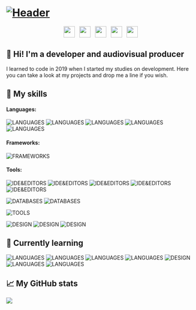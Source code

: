 # [![Header](https://github.com/pablohs1986/pablohs1986/blob/master/phGifGitWhite.gif "Header")](https://pabloherrero.me/)
<p align='center'>
<a href="https://pabloherrero.me/"><img height="30" src="https://github.com/pablohs1986/pablohs1986/blob/master/link.png"></a>&nbsp;&nbsp;
<a href="https://dev.to/pablohs1986"><img height="30" src="https://github.com/pablohs1986/pablohs1986/blob/master/dev.png"></a>&nbsp;&nbsp;
<a href="https://stackoverflow.com/story/pabloherrero"><img height="30" src="https://github.com/pablohs1986/pablohs1986/blob/master/stackoverflow.png"></a>&nbsp;&nbsp;
<a href="https://twitter.com/pablohs1986/"><img height="30" src="https://github.com/pablohs1986/pablohs1986/blob/master/twitter.png"></a>&nbsp;&nbsp;
<a href="https://www.linkedin.com/in/pabloherrero1986/"><img height="30" src="https://github.com/pablohs1986/pablohs1986/blob/master/linkedin.png"></a>
</p>

## 👋 Hi! I'm a developer and audiovisual producer

 I learned to code in 2019 when I started my studies on development. Here you can take a look at my projects and drop me a line if you wish.

## 🧰 My skills
#### Languages:
![LANGUAGES](https://img.shields.io/badge/Java-brightgreen?style=for-the-badge&logo=Java)
![LANGUAGES](https://img.shields.io/badge/SQL-brightgreen?style=for-the-badge&logo=SQL)
![LANGUAGES](https://img.shields.io/badge/XML-brightgreen?style=for-the-badge&logo=XML)
![LANGUAGES](https://img.shields.io/badge/HTML5-brightgreen?style=for-the-badge&logo=HTML5)
![LANGUAGES](https://img.shields.io/badge/CSS3-brightgreen?style=for-the-badge&logo=CSS3)

#### Frameworks:
![FRAMEWORKS](https://img.shields.io/badge/Bootstrap4-purple?style=for-the-badge&logo=Bootstrap)

#### Tools:
![IDE&EDITORS](https://img.shields.io/badge/IntelliJ_Idea-blue?style=for-the-badge&logo=IntelliJ-IDEA)
![IDE&EDITORS](https://img.shields.io/badge/PyCharm-blue?style=for-the-badge&logo=PyCharm)
![IDE&EDITORS](https://img.shields.io/badge/NetBeans-blue?style=for-the-badge&logo=Apache-NetBeans-IDE)
![IDE&EDITORS](https://img.shields.io/badge/Android_Studio-blue?style=for-the-badge&logo=Android-Studio)
![IDE&EDITORS](https://img.shields.io/badge/VSCode-blue?style=for-the-badge&logo=Visual-Studio-Code)

![DATABASES](https://img.shields.io/badge/SQL_Developer-blue?style=for-the-badge&logo=Oracle)
![DATABASES](https://img.shields.io/badge/MySQL-blue?style=for-the-badge&logo=MySQL)

![TOOLS](https://img.shields.io/badge/Git-blue?style=for-the-badge&logo=Git)

![DESIGN](https://img.shields.io/badge/Figma-blue?style=for-the-badge&logo=Figma)
![DESIGN](https://img.shields.io/badge/Canva-blue?style=for-the-badge&logo=Canva)
![DESIGN](https://img.shields.io/badge/GIMP2-blue?style=for-the-badge&logo=GIMP)


## 📖 Currently learning
![LANGUAGES](https://img.shields.io/badge/JDBC-red?style=for-the-badge&logo=Java) 
![LANGUAGES](https://img.shields.io/badge/Swing-red?style=for-the-badge&logo=Java) 
![LANGUAGES](https://img.shields.io/badge/JavaScript-red?style=for-the-badge&logo=JavaScript) 
![LANGUAGES](https://img.shields.io/badge/TypeScript-red?style=for-the-badge&logo=TypeScript) 
![DESIGN](https://img.shields.io/badge/Angular-red?style=for-the-badge&logo=Angular) 
![LANGUAGES](https://img.shields.io/badge/Python-red?style=for-the-badge&logo=Python) 
![LANGUAGES](https://img.shields.io/badge/Android-red?style=for-the-badge&logo=Android) 

## 📈 My GitHub stats
<img align="center" src="https://github-readme-stats.vercel.app/api?username=pablohs1986&show_icons=true&theme=dracula&count_private=true&show_icons=true&hide_title=true"/>
